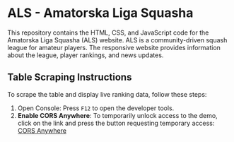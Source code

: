 

# ALS - Amatorska Liga Squasha

This repository contains the HTML, CSS, and JavaScript code for the Amatorska Liga Squasha (ALS) website. ALS is a community-driven squash league for amateur players. The responsive website provides information about the league, player rankings, and news updates. 

## Table Scraping Instructions

To scrape the table and display live ranking data, follow these steps:

1. Open Console: Press `F12` to open the developer tools.
2. **Enable CORS Anywhere**:
   To temporarily unlock access to the demo, click on the link and press the button requesting temporary access: [CORS Anywhere](https://cors-anywhere.herokuapp.com/corsdemo)
   

